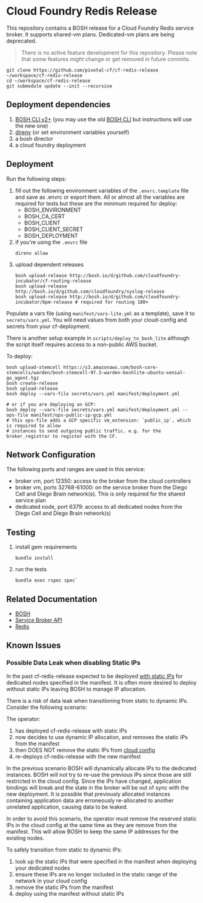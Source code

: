 # Cloud Foundry Redis Release

This repository contains a BOSH release for a Cloud Foundry Redis service
broker. It supports shared-vm plans. Dedicated-vm plans are being deprecated.

> There is no active feature development for this repository. Please note that
some features *might* change or get removed in future commits.

```shell
git clone https://github.com/pivotal-cf/cf-redis-release ~/workspace/cf-redis-release
cd ~/workspace/cf-redis-release
git submodule update --init --recursive
```

## Deployment dependencies

1. [BOSH CLI v2+](https://github.com/cloudfoundry/bosh-cli) (you may use the old [BOSH CLI](https://github.com/cloudfoundry/bosh) but instructions will use the new one)
2. [direnv](https://github.com/direnv/direnv) (or set environment variables yourself)
3. a bosh director
4. a cloud foundry deployment

## Deployment
Run the following steps:

1. fill out the following environment variables of the `.envrc.template` file
and save as .envrc or export them. All or almost all the variables are required for tests but these are the minimum required for deploy:
   - BOSH_ENVIRONMENT
   - BOSH_CA_CERT
   - BOSH_CLIENT
   - BOSH_CLIENT_SECRET
   - BOSH_DEPLOYMENT
1. if you're using the `.envrc` file
    ```shell
    direnv allow
    ```
1. upload dependent releases
    ```shell
    bosh upload-release http://bosh.io/d/github.com/cloudfoundry-incubator/cf-routing-release
    bosh upload-release http://bosh.io/d/github.com/cloudfoundry/syslog-release
    bosh upload-release http://bosh.io/d/github.com/cloudfoundry-incubator/bpm-release # required for routing 180+
    ```

Populate a vars file (using `manifest/vars-lite.yml` as a template), save it
to `secrets/vars.yml`. You will need values from both your cloud-config and
secrets from your cf-deployment.

There is another setup example in `scripts/deploy_to_bosh_lite` although the script itself requires access to a non-public AWS bucket.

To deploy:

```shell
bosh upload-stemcell https://s3.amazonaws.com/bosh-core-stemcells/warden/bosh-stemcell-97.3-warden-boshlite-ubuntu-xenial-go_agent.tgz
bosh create-release
bosh upload-release
bosh deploy --vars-file secrets/vars.yml manifest/deployment.yml

# or if you are deploying on GCP:
bosh deploy --vars-file secrets/vars.yml manifest/deployment.yml --ops-file manifest/ops-public-ip-gcp.yml
# this ops-file adds a GCP specific vm_extension: `public_ip`, which is required to allow
# instances to send outgoing public traffic. e.g. for the broker_registrar to register with the CF.
```

## Network Configuration

The following ports and ranges are used in this service:

- broker vm, port 12350: access to the broker from the cloud controllers
- broker vm, ports 32768-61000: on the service broker from the Diego Cell and
Diego Brain network(s). This is only required for the shared service plan
- dedicated node, port 6379: access to all dedicated nodes from the Diego
Cell and Diego Brain network(s)

## Testing

1. install gem requirements 
    ```shell
    bundle install
    ```
2. run the tests
    ```
    bundle exec rspec spec`
    ```

## Related Documentation

 * [BOSH](https://bosh.io/docs)
 * [Service Broker API](http://docs.cloudfoundry.org/services/api.html)
 * [Redis](http://redis.io/documentation)

## Known Issues
### Possible Data Leak when disabling Static IPs
In the past cf-redis-release expected to be deployed [with static
IPs](https://github.com/pivotal-cf/cf-redis-release/blob/23a218a06188ba9dd5694698bfa9fd4b5131b707/manifest/deployment.yml#L54)
for dedicated nodes specified in the manifest. It is often more desired to deploy
without static IPs leaving BOSH to manage IP allocation.

There is a risk of data leak when transitioning from static to dynamic IPs.
Consider the following scenario:

The operator:

1. has deployed cf-redis-release with static IPs
1. now decides to use dynamic IP allocation, and removes the static IPs from
   the manifest
1. then DOES NOT remove the static IPs from [cloud config](https://bosh.io/docs/networks/)
1. re-deploys cf-redis-release with the new manifest

In the previous scenario BOSH will dynamically allocate IPs to the dedicated
instances. BOSH will not try to re-use the previous IPs since those are still
restricted in the cloud config. Since the IPs have changed, application
bindings will break and the state in the broker will be out of sync with the
new deployment. It is possible that previously allocated instances containing
application data are erroneously re-allocated to another unrelated
application, causing data to be leaked.

In order to avoid this scenario, the operator must remove the reserved static
IPs in the cloud config at the same time as they are remove from the
manifest. This will allow BOSH to keep the same IP addresses for the existing
nodes.

To safely transition from static to dynamic IPs:
1. look up the static IPs that were specified in the manifest when deploying
your dedicated nodes
1. ensure these IPs are no longer included in the static range of the network
in your cloud config
1. remove the static IPs from the manifest
1. deploy using the manifest without static IPs
